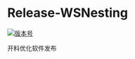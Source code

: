 # Release-WSNesting

[![版本号](https://img.shields.io/badge/release-2.1.9.1-blue.svg?style=flat-square)](https://github.com/WangShiSoftware/Release-WSNesting/releases)

开料优化软件发布
